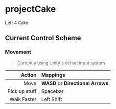 # projectCake
Left 4 Cake

## Current Control Scheme
### Movement
> Currently using  Unity's defaut input system 

| Action | Mappings |
| -------------: |:-------------|
| Move | **WASD** or **Directional Arrows** |
| Pick up stuff | Spacebar |
| Walk Faster | Left Shift |
